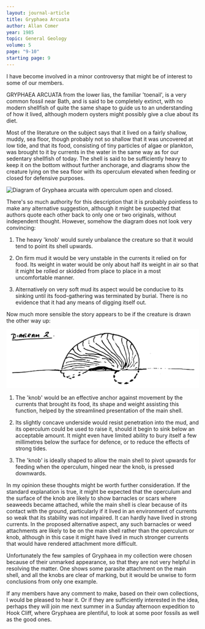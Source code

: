 ```yaml
---
layout: journal-article
title: Gryphaea Arcuata
author: Allan Comer
year: 1985
topic: General Geology
volume: 5
page: "9-10"
starting page: 9
---
```

I have become involved in a minor controversy that might be of interest to some of our members.

GRYPHAEA ARCUATA from the lower lias, the familiar 'toenail', is a very common fossil near Bath, and is said to be completely extinct, with no modern shellfish of quite the same shape to guide us to an understanding of how it lived, although modern oysters might possibly give a clue about its diet.

Most of the literature on the subject says that it lived on a fairly shallow, muddy, sea floor, though probably not so shallow that it was uncovered at low tide, and that its food, consisting of tiny particles of algae or plankton, was brought to it by currents in the water in the same way as for our sedentary shellfish of today. The shell is said to be sufficiently heavy to keep it on the bottom without further anchorage, and diagrams show the creature lying on the sea floor with its operculum elevated when feeding or closed for defensive purposes.

<img src="assets/operculum.jpg" alt="Diagram of Gryphaea arcuata with operculum open and closed.">

There's so much authority for this description that it is probably pointless to make any alternative suggestion, although it might be suspected that authors quote each other back to only one or two originals, without independent thought. However, somehow the diagram does not look very convincing:

1. The heavy 'knob' would surely unbalance the creature so that it would tend to point its shell upwards.
   
2. On firm mud it would be very unstable in the currents it relied on for food. Its weight in water would be only about half its weight in air so that it might be rolled or skidded from place to place in a most uncomfortable manner.
   
3. Alternatively on very soft mud its aspect would be conducive to its sinking until its food-gathering was terminated by burial. There is no evidence that it had any means of digging itself out.

Now much more sensible the story appears to be if the creature is drawn the other way up:

<img src="assets/operculum-2.jpg" alt="Diagram of Gryphaea arcuata with the 'knob' drawn as an anchor point, showing the creature oriented with the knob downwards.">

1. The 'knob' would be an effective anchor against movement by the currents that brought its food, its shape and weight assisting this function, helped by the streamlined presentation of the main shell.

2. Its slightly concave underside would resist penetration into the mud, and its operculum could be used to raise it, should it begin to sink below an acceptable amount. It might even have limited ability to bury itself a few millimetres below the surface for defence, or to reduce the effects of strong tides.

3. The 'knob' is ideally shaped to allow the main shell to pivot upwards for feeding when the operculum, hinged near the knob, is pressed downwards.

In my opinion these thoughts might be worth further consideration. If the standard explanation is true, it might be expected that the operculum and the surface of the knob are likely to show barnacles or scars where seaweeds became attached, while the main shell is clear because of its contact with the ground, particularly if it lived in an environment of currents so weak that its stability was not impaired. It can hardly have lived in strong currents. In the proposed alternative aspect, any such barnacles or weed attachments are likely to be on the main shell rather than the operculum or knob, although in this case it might have lived in much stronger currents that would have rendered attachment more difficult.

Unfortunately the few samples of Gryphaea in my collection were chosen because of their unmarked appearance, so that they are not very helpful in resolving the matter. One shows some parasite attachment on the main shell, and all the knobs are clear of marking, but it would be unwise to form conclusions from only one example.

If any members have any comment to make, based on their own collections, I would be pleased to hear it. Or if they are sufficiently interested in the idea, perhaps they will join me next summer in a Sunday afternoon expedition to Hook Cliff, where Gryphaea are plentiful, to look at some poor fossils as well as the good ones.
